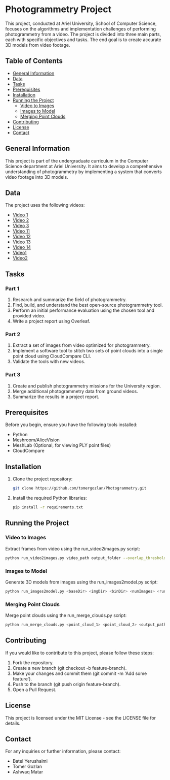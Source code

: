 # Photogrammetry Project

This project, conducted at Ariel University, School of Computer Science, focuses on the algorithms and implementation challenges of performing photogrammetry from a video. The project is divided into three main parts, each with specific objectives and tasks. The end goal is to create accurate 3D models from video footage.

## Table of Contents
- [General Information](#general-information)
- [Data](#data)
- [Tasks](#tasks)
- [Prerequisites](#prerequisites)
- [Installation](#installation)
- [Running the Project](#running-the-project)
  - [Video to Images](#video-to-images)
  - [Images to Model](#images-to-model)
  - [Merging Point Clouds](#merging-point-clouds)
- [Contributing](#contributing)
- [License](#license)
- [Contact](#contact)

## General Information
This project is part of the undergraduate curriculum in the Computer Science department at Ariel University. It aims to develop a comprehensive understanding of photogrammetry by implementing a system that converts video footage into 3D models.

## Data
The project uses the following videos:
- [Video 1](https://youtu.be/DszOxc3r-WM)
- [Video 2](https://www.youtube.com/watch?v=Q-O_Y_3ypn4)
- [Video 3](https://youtu.be/LXzSFUHa5mM)
- [Video 11](https://youtu.be/J7p7T-5Gd7w)
- [Video 12](https://youtu.be/ZAWOOhHnfSU)
- [Video 13](https://youtu.be/qbd-1EMVmr0)
- [Video 14](https://youtu.be/Cn0nHiUIRhs)
- [Video1](https://youtu.be/4djIhBzJtvk)
- [Video2](https://youtu.be/ftd4qKVyo6Q)
## Tasks
### Part 1
1. Research and summarize the field of photogrammetry.
2. Find, build, and understand the best open-source photogrammetry tool.
3. Perform an initial performance evaluation using the chosen tool and provided video.
4. Write a project report using Overleaf.

### Part 2
1. Extract a set of images from video optimized for photogrammetry.
2. Implement a software tool to stitch two sets of point clouds into a single point cloud using CloudCompare CLI.
3. Validate the tools with new videos.

### Part 3
1. Create and publish photogrammetry missions for the University region.
2. Merge additional photogrammetry data from ground videos.
3. Summarize the results in a project report.

## Prerequisites
Before you begin, ensure you have the following tools installed:
- Python
- Meshroom/AliceVision
- MeshLab (Optional, for viewing PLY point files)
- CloudCompare

## Installation
1. Clone the project repository:
   ```bash
   git clone https://github.com/tomergozlan/Photogrammetry.git
   ```
2. Install the required Python libraries:
   ```bash
   pip install -r requirements.txt
   ```

## Running the Project
### Video to Images
Extract frames from video using the run_video2images.py script:
```bash
python run_video2images.py video_path output_folder --overlap_threshold 0.2 --height_threshold 50
 ```
### Images to Model
Generate 3D models from images using the run_images2model.py script:
```bash
python run_images2model.py <baseDir> <imgDir> <binDir> <numImages> <runStep>
 ```
### Merging Point Clouds
Merge point clouds using the run_merge_clouds.py script:
```bash
python run_merge_clouds.py <point_cloud_1> <point_cloud_2> <output_path> [--color_pc1 <R,G,B>] [--color_pc2 <R,G,B>]
 ```
## Contributing
If you would like to contribute to this project, please follow these steps:

1. Fork the repository.
2. Create a new branch (git checkout -b feature-branch).
3. Make your changes and commit them (git commit -m 'Add some feature').
4. Push to the branch (git push origin feature-branch).
5. Open a Pull Request.

## License
This project is licensed under the MIT License - see the LICENSE file for details.

## Contact
For any inquiries or further information, please contact:
* Batel Yerushalmi
* Tomer Gozlan
* Ashwaq Matar